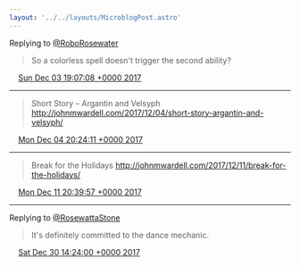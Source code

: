 ```yaml
---
layout: '../../layouts/MicroblogPost.astro'
---
```


Replying to [@RoboRosewater](https://twitter.com/RoboRosewater/status/937397323314925568)

> So a colorless spell doesn't trigger the second ability?

<img src="/media/tweet.ico" width="12" /> [Sun Dec 03 19:07:08 +0000 2017](https://twitter.com/lindsaykwardell/status/937397807635238912)

----

> Short Story – Argantin and Velsyph http://johnmwardell.com/2017/12/04/short-story-argantin-and-velsyph/

<img src="/media/tweet.ico" width="12" /> [Mon Dec 04 20:24:11 +0000 2017](https://twitter.com/lindsaykwardell/status/937779585885843457)

----

> Break for the Holidays http://johnmwardell.com/2017/12/11/break-for-the-holidays/

<img src="/media/tweet.ico" width="12" /> [Mon Dec 11 20:39:57 +0000 2017](https://twitter.com/lindsaykwardell/status/940320269712969730)

----

Replying to [@RosewattaStone](https://twitter.com/RosewattaStone/status/947105006318125056)

> It's definitely committed to the dance mechanic.

<img src="/media/tweet.ico" width="12" /> [Sat Dec 30 14:24:00 +0000 2017](https://twitter.com/lindsaykwardell/status/947111028566892544)